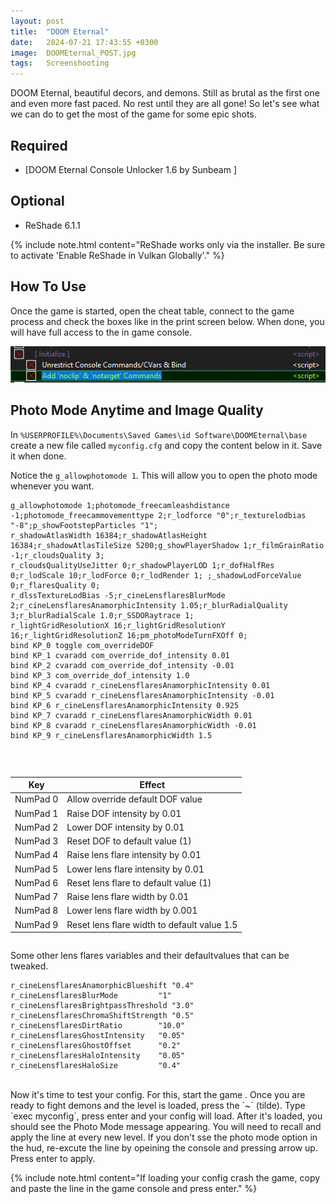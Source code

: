 ```yaml
---
layout: post
title:  "DOOM Eternal"
date:   2024-07-21 17:43:55 +0300
image:  DOOMEternal_POST.jpg
tags:   Screenshooting
---
```


DOOM Eternal, beautiful decors, and demons. Still as brutal as the first one and even more fast paced. No rest until they are all gone! 
So let's see what we can do to get the most of the game for some epic shots.

## Required

* [DOOM Eternal Console Unlocker 1.6 by Sunbeam ]

## Optional
* ReShade 6.1.1

{% include note.html content="ReShade works only via the installer. Be sure to activate 'Enable ReShade in Vulkan Globally'." %}

## How To Use
Once the game is started, open the cheat table, connect to the game process and check the boxes like in the print screen below.
When done, you will have full access to the in game console. 

![image](/images/DOOMEternal-01.png)
 
## Photo Mode Anytime and Image Quality 

In `%USERPROFILE%\Documents\Saved Games\id Software\DOOMEternal\base` create a new file called `myconfig.cfg` and copy the content below in it. 
Save it when done. 

Notice the `g_allowphotomode 1`. This will allow you to open the photo mode whenever you want. 

```
g_allowphotomode 1;photomode_freecamleashdistance -1;photomode_freecammovementtype 2;r_lodforce "0";r_texturelodbias "-8";p_showFootstepParticles "1";
r_shadowAtlasWidth 16384;r_shadowAtlasHeight 16384;r_shadowAtlasTileSize 5200;g_showPlayerShadow 1;r_filmGrainRatio -1;r_cloudsQuality 3;
r_cloudsQualityUseJitter 0;r_shadowPlayerLOD 1;r_dofHalfRes 0;r_lodScale 10;r_lodForce 0;r_lodRender 1; ;_shadowLodForceValue 0;r_flaresQuality 0;
r_dlssTextureLodBias -5;r_cineLensflaresBlurMode 2;r_cineLensflaresAnamorphicIntensity 1.05;r_blurRadialQuality 3;r_blurRadialScale 1.0;r_SSDORaytrace 1;
r_lightGridResolutionX 16;r_lightGridResolutionY 16;r_lightGridResolutionZ 16;pm_photoModeTurnFXOff 0;
bind KP_0 toggle com_overrideDOF
bind KP_1 cvaradd com_override_dof_intensity 0.01
bind KP_2 cvaradd com_override_dof_intensity -0.01
bind KP_3 com_override_dof_intensity 1.0
bind KP_4 cvaradd r_cineLensflaresAnamorphicIntensity 0.01
bind KP_5 cvaradd r_cineLensflaresAnamorphicIntensity -0.01
bind KP_6 r_cineLensflaresAnamorphicIntensity 0.925
bind KP_7 cvaradd r_cineLensflaresAnamorphicWidth 0.01
bind KP_8 cvaradd r_cineLensflaresAnamorphicWidth -0.01
bind KP_9 r_cineLensflaresAnamorphicWidth 1.5
```
<br>
<style>
.table_component {
    overflow: auto;
    width: 100%;
}

.table_component table {
    border: 1px solid #dededf;
    height: 100%;
    width: 100%;
    table-layout: fixed;
    border-collapse: collapse;
    border-spacing: 1px;
    text-align: left;
}

.table_component caption {
    caption-side: top;
    text-align: left;
}

.table_component th {
    border: 1px solid #dededf;
    background-color: #eceff1;
    color: #000000;
    padding: 5px;
}

.table_component td {
    border: 1px solid #dededf;
    background-color: #ffffff;
    color: #000000;
    padding: 5px;
}
</style>
<div class="table_component" role="region" tabindex="0">
<table>
    <thead>
        <tr>
            <th>Key</th>
            <th>Effect </th>
        </tr>
    </thead>
    <tbody>
        <tr>
            <td>NumPad 0</td>
            <td>Allow override default DOF value </td>
        </tr>
        <tr>
            <td>NumPad 1</td>
            <td>Raise DOF intensity by 0.01 </td>
        </tr>
        <tr>
            <td>NumPad 2</td>
            <td>Lower DOF intensity by 0.01 </td>
        </tr>
        <tr>
            <td>NumPad 3</td>
            <td>Reset DOF to default value (1) </td>
        </tr>
        <tr>
            <td>NumPad 4</td>
            <td>Raise lens flare intensity by 0.01 </td>
        </tr>
        <tr>
            <td>NumPad 5</td>
            <td>Lower lens flare intensity by 0.01 </td>
        </tr>
        <tr>
            <td>NumPad 6</td>
            <td>Reset lens flare to default value (1) </td>
        </tr>
        <tr>
            <td>NumPad 7</td>
            <td>Raise lens flare width by 0.01 </td>
        </tr>
        <tr>
            <td>NumPad 8</td>
            <td>Lower lens flare width by 0.001 </td>
        </tr>
        <tr>
            <td>NumPad 9</td>
            <td>Reset lens flare width to default value 1.5 </td>
        </tr>
        <tr></tr>
    </tbody>
</table>
</div>

Some other lens flares variables and their defaultvalues that can be tweaked.

```
r_cineLensflaresAnamorphicBlueshift "0.4"
r_cineLensflaresBlurMode         "1"
r_cineLensflaresBrightpassThreshold "3.0"
r_cineLensflaresChromaShiftStrength "0.5"
r_cineLensflaresDirtRatio        "10.0"
r_cineLensflaresGhostIntensity   "0.05"
r_cineLensflaresGhostOffset      "0.2"
r_cineLensflaresHaloIntensity    "0.05"
r_cineLensflaresHaloSize         "0.4"
```
<br>
Now it's time to test your config. For this, start the game . Once you are ready to fight demons and the level is loaded, press the `~` (tilde).
Type `exec myconfig`, press enter and your config will load. After it's loaded, you should see the Photo Mode message appearing.
You will need to recall and apply the line at every new level. If you don't sse the photo mode option in the hud, re-excute the line by opeining the console and pressing arrow up. 
Press enter to apply.

{% include note.html content="If loading your config crash the game, copy and paste the line in the game console and press enter." %}
